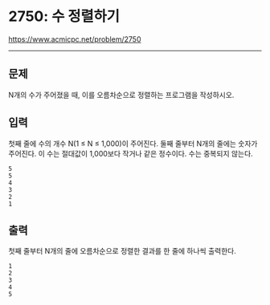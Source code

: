 # 2750: 수 정렬하기

https://www.acmicpc.net/problem/2750

---

## 문제

N개의 수가 주어졌을 때, 이를 오름차순으로 정렬하는 프로그램을 작성하시오.

## 입력

첫째 줄에 수의 개수 N(1 ≤ N ≤ 1,000)이 주어진다. 둘째 줄부터 N개의 줄에는
숫자가 주어진다. 이 수는 절대값이 1,000보다 작거나 같은 정수이다. 수는 중복되지
않는다.

```
5
5
4
3
2
1
```

## 출력

첫째 줄부터 N개의 줄에 오름차순으로 정렬한 결과를 한 줄에 하나씩 출력한다.

```
1
2
3
4
5
```
